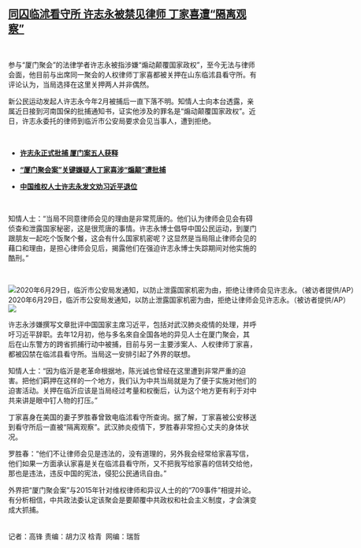 <!--1593703625000-->
[同囚临沭看守所 许志永被禁见律师 丁家喜遭“隔离观察”](https://www.rfa.org/mandarin/yataibaodao/renquanfazhi/gf1-07022020090255.html)
------

<p> </p><p>参与“厦门聚会”的法律学者许志永被指涉嫌“煽动颠覆国家政权”，至今无法与律师会面，他目前与出席同一聚会的人权律师丁家喜都被关押在山东临沭县看守所。有评论认为，当局选择在这里关押两人并非偶然。</p><p>新公民运动发起人许志永今年2月被捕后一直下落不明。知情人士向本台透露，亲属近日接到河南国保的批捕通知书，证实他涉及的罪名是“煽动颠覆国家政权”。近日，许志永委托的律师到临沂市公安局要求会见当事人，遭到拒绝。</p><p> </p><ul><li><b><a class="external-link" href="http://www.rfa.org/mandarin/yataibaodao/renquanfazhi/cc-06222020134543.html">许志永正式批捕 厦门案五人获释</a></b></li></ul><ul><li><b><a class="external-link" href="http://www.rfa.org/mandarin/yataibaodao/renquanfazhi/gf-06242020081714.html">“厦门聚会案”关键嫌疑人丁家喜涉“煽颠”遭批捕</a></b></li></ul><ul><li><b><a class="external-link" href="http://www.rfa.org/mandarin/Xinwen/10-02042020133534.html">中国维权人士许志永发文劝习近平退位</a></b></li></ul><p> </p><p>知情人士：“当局不同意律师会见的理由是非常荒唐的。他们认为律师会见会有碍侦查和泄露国家秘密，这是很荒唐的事情。许志永博士倡导中国公民运动，到厦门跟朋友一起吃个饭聚个餐，这会有什么国家机密呢？这显然是当局阻止律师会见的藉口和理由，是担心律师会见后，揭露他们在强迫许志永博士失踪期间对他实施的酷刑。”</p><p> </p><p><div class="image-inline captioned" style="width:1500px;"><div style="width:1500px;"><img alt="2020年6月29日，临沂市公安局发通知，以防止泄露国家机密为由，拒绝让律师会见许志永。（被访者提供/AP）" src="https://www.rfa.org/mandarin/yataibaodao/renquanfazhi/gf1-07022020090255.html/AP_788198322056.jpg" title="2020年6月29日，临沂市公安局发通知，以防止泄露国家机密为由，拒绝让律师会见许志永。（被访者提供/AP）"/></div><div class="image-caption"><span style="width:1500px;">2020年6月29日，临沂市公安局发通知，以防止泄露国家机密为由，拒绝让律师会见许志永。（被访者提供/AP）</span><span class="copyright"> </span></div><div id="zoomattribute"><a class="single_image" href="/mandarin/yataibaodao/renquanfazhi/gf1-07022020090255.html/AP_788198322056.jpg" title="2020年6月29日，临沂市公安局发通知，以防止泄露国家机密为由，拒绝让律师会见许志永。（被访者提供/AP）"><img src="/rfa_resources/graphics/icon-zoom.png"/></a></div></div></p><p>许志永涉嫌撰写文章批评中国国家主席习近平，包括对武汉肺炎疫情的处理，并呼吁习近平辞职。去年12月初，他与多名來自全国各地的异见人士在厦门聚会，其后在山东警方的跨省抓捕行动中被捕，目前与另一主要涉案人、人权律师丁家喜，都被囚禁在临沭县看守所。当局这一安排引起了外界的联想。</p><p>知情人士：“因为临沂是老革命根据地，陈光诚也曾经在这里遭到非常严重的迫害。把他们羁押在这样的一个地方，我们认为中共当局就是为了便于实施对他们的迫害活动。关押在临沂应该是当局经过考量和权衡后，认为这个地方更有利于对中共来讲是眼中钉人物的打压。”</p><p>丁家喜身在美国的妻子罗胜春曾致电临沭看守所查询。据了解，丁家喜被公安移送到看守所后一直被“隔离观察”。武汉肺炎疫情下，罗胜春非常担心丈夫的身体状况。</p><p>罗胜春：“他们不让律师会见是违法的，没有道理的，另外我会经常给家喜写信，他们如果一方面承认家喜是关在临沭县看守所，又不把我写给家喜的信转交给他，那也是违法，违反中国的宪法，侵犯公民通讯自由。”</p><p>外界把“厦门聚会案”与2015年针对维权律师和异议人士的的“709事件”相提并论。有分析相信，中共政法委认定该聚会是要颠覆中共政权和社会主义制度，才会演变成大抓捕。<br/><br/><br/>记者：高锋 责编：胡力汉 梒青  网编：瑞哲</p>
